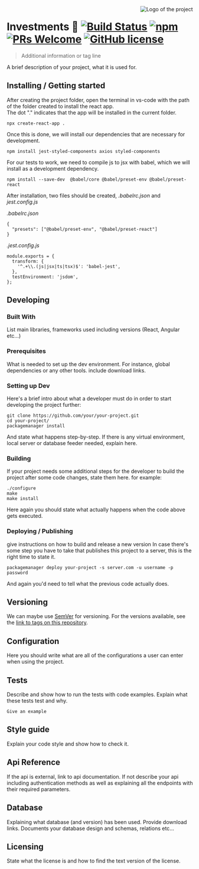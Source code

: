 <img src="./images/logo.sample.png" alt="Logo of the project" align="right">

# Investments :rocket: [![Build Status](https://img.shields.io/travis/npm/npm/latest.svg?style=flat-square)](https://travis-ci.org/npm/npm) [![npm](https://img.shields.io/npm/v/npm.svg?style=flat-square)](https://www.npmjs.com/package/npm) [![PRs Welcome](https://img.shields.io/badge/PRs-welcome-brightgreen.svg?style=flat-square)](http://makeapullrequest.com) [![GitHub license](https://img.shields.io/badge/license-MIT-blue.svg?style=flat-square)](https://github.com/your/your-project/blob/master/LICENSE)
> Additional information or tag line

A brief description of your project, what it is used for.

## Installing / Getting started

After creating the project folder, open the terminal in vs-code with the path of the folder created to install the react app. <br>
The dot "." indicates that the app will be installed in the current folder.

```shell
npx create-react-app .
```

Once this is done, we will install our dependencies that are necessary for development.

```shell
npm install jest-styled-components axios styled-components
```

For our tests to work, we need to compile js to jsx with babel, which we will install as a development dependency.

```shell
npm install --save-dev  @babel/core @babel/preset-env @babel/preset-react
```

After installation, two files should be created, *.babelrc.json* and *jest.config.js*

*.babelrc.json*
```shell
{
  "presets": ["@babel/preset-env", "@babel/preset-react"]
}
```

*.jest.config.js*
```shell
module.exports = {
  transform: {
    '^.+\\.(js|jsx|ts|tsx)$': 'babel-jest',
  },
  testEnvironment: 'jsdom',
};

```

## Developing

### Built With
List main libraries, frameworks used including versions (React, Angular etc...)

### Prerequisites
What is needed to set up the dev environment. For instance, global dependencies or any other tools. include download links.


### Setting up Dev

Here's a brief intro about what a developer must do in order to start developing
the project further:

```shell
git clone https://github.com/your/your-project.git
cd your-project/
packagemanager install
```

And state what happens step-by-step. If there is any virtual environment, local server or database feeder needed, explain here.

### Building

If your project needs some additional steps for the developer to build the
project after some code changes, state them here. for example:

```shell
./configure
make
make install
```

Here again you should state what actually happens when the code above gets
executed.

### Deploying / Publishing
give instructions on how to build and release a new version
In case there's some step you have to take that publishes this project to a
server, this is the right time to state it.

```shell
packagemanager deploy your-project -s server.com -u username -p password
```

And again you'd need to tell what the previous code actually does.

## Versioning

We can maybe use [SemVer](http://semver.org/) for versioning. For the versions available, see the [link to tags on this repository](/tags).


## Configuration

Here you should write what are all of the configurations a user can enter when using the project.

## Tests

Describe and show how to run the tests with code examples.
Explain what these tests test and why.

```shell
Give an example
```

## Style guide

Explain your code style and show how to check it.

## Api Reference

If the api is external, link to api documentation. If not describe your api including authentication methods as well as explaining all the endpoints with their required parameters.


## Database

Explaining what database (and version) has been used. Provide download links.
Documents your database design and schemas, relations etc...

## Licensing

State what the license is and how to find the text version of the license.
